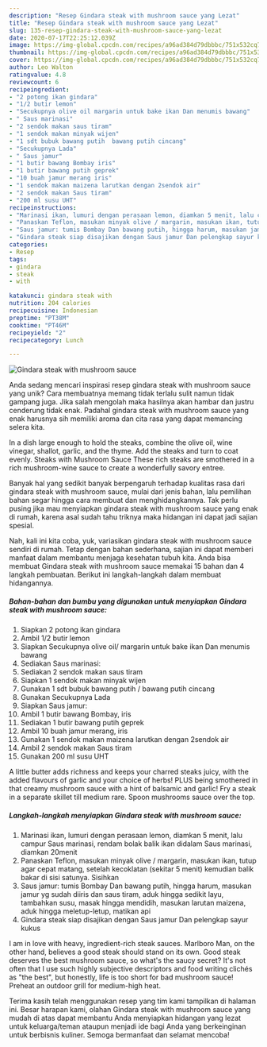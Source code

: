 ```yaml
---
description: "Resep Gindara steak with mushroom sauce yang Lezat"
title: "Resep Gindara steak with mushroom sauce yang Lezat"
slug: 135-resep-gindara-steak-with-mushroom-sauce-yang-lezat
date: 2020-07-17T22:25:12.039Z
image: https://img-global.cpcdn.com/recipes/a96ad384d79dbbbc/751x532cq70/gindara-steak-with-mushroom-sauce-foto-resep-utama.jpg
thumbnail: https://img-global.cpcdn.com/recipes/a96ad384d79dbbbc/751x532cq70/gindara-steak-with-mushroom-sauce-foto-resep-utama.jpg
cover: https://img-global.cpcdn.com/recipes/a96ad384d79dbbbc/751x532cq70/gindara-steak-with-mushroom-sauce-foto-resep-utama.jpg
author: Leo Walton
ratingvalue: 4.8
reviewcount: 6
recipeingredient:
- "2 potong ikan gindara"
- "1/2 butir lemon"
- "Secukupnya olive oil margarin untuk bake ikan Dan menumis bawang"
- " Saus marinasi"
- "2 sendok makan saus tiram"
- "1 sendok makan minyak wijen"
- "1 sdt bubuk bawang putih  bawang putih cincang"
- "Secukupnya Lada"
- " Saus jamur"
- "1 butir bawang Bombay iris"
- "1 butir bawang putih geprek"
- "10 buah jamur merang iris"
- "1 sendok makan maizena larutkan dengan 2sendok air"
- "2 sendok makan Saus tiram"
- "200 ml susu UHT"
recipeinstructions:
- "Marinasi ikan, lumuri dengan perasaan lemon, diamkan 5 menit, lalu campur Saus marinasi, rendam bolak balik ikan didalam Saus marinasi, diamkan 20menit"
- "Panaskan Teflon, masukan minyak olive / margarin, masukan ikan, tutup agar cepat matang, setelah kecoklatan (sekitar 5 menit) kemudian balik bakar di sisi satunya. Sisihkan"
- "Saus jamur: tumis Bombay Dan bawang putih, hingga harum, masukan jamur yg sudah diiris dan saus tiram, aduk hingga sedikit layu, tambahkan susu, masak hingga mendidih, masukan larutan maizena, aduk hingga meletup-letup, matikan api"
- "Gindara steak siap disajikan dengan Saus jamur Dan pelengkap sayur kukus"
categories:
- Resep
tags:
- gindara
- steak
- with

katakunci: gindara steak with 
nutrition: 204 calories
recipecuisine: Indonesian
preptime: "PT38M"
cooktime: "PT46M"
recipeyield: "2"
recipecategory: Lunch

---
```



![Gindara steak with mushroom sauce](https://img-global.cpcdn.com/recipes/a96ad384d79dbbbc/751x532cq70/gindara-steak-with-mushroom-sauce-foto-resep-utama.jpg)

Anda sedang mencari inspirasi resep gindara steak with mushroom sauce yang unik? Cara membuatnya memang tidak terlalu sulit namun tidak gampang juga. Jika salah mengolah maka hasilnya akan hambar dan justru cenderung tidak enak. Padahal gindara steak with mushroom sauce yang enak harusnya sih memiliki aroma dan cita rasa yang dapat memancing selera kita.

In a dish large enough to hold the steaks, combine the olive oil, wine vinegar, shallot, garlic, and the thyme. Add the steaks and turn to coat evenly. Steaks with Mushroom Sauce These rich steaks are smothered in a rich mushroom-wine sauce to create a wonderfully savory entree.

Banyak hal yang sedikit banyak berpengaruh terhadap kualitas rasa dari gindara steak with mushroom sauce, mulai dari jenis bahan, lalu pemilihan bahan segar hingga cara membuat dan menghidangkannya. Tak perlu pusing jika mau menyiapkan gindara steak with mushroom sauce yang enak di rumah, karena asal sudah tahu triknya maka hidangan ini dapat jadi sajian spesial.


Nah, kali ini kita coba, yuk, variasikan gindara steak with mushroom sauce sendiri di rumah. Tetap dengan bahan sederhana, sajian ini dapat memberi manfaat dalam membantu menjaga kesehatan tubuh kita. Anda bisa membuat Gindara steak with mushroom sauce memakai 15 bahan dan 4 langkah pembuatan. Berikut ini langkah-langkah dalam membuat hidangannya.

<!--inarticleads1-->

##### Bahan-bahan dan bumbu yang digunakan untuk menyiapkan Gindara steak with mushroom sauce:

1. Siapkan 2 potong ikan gindara
1. Ambil 1/2 butir lemon
1. Siapkan Secukupnya olive oil/ margarin untuk bake ikan Dan menumis bawang
1. Sediakan  Saus marinasi:
1. Sediakan 2 sendok makan saus tiram
1. Siapkan 1 sendok makan minyak wijen
1. Gunakan 1 sdt bubuk bawang putih / bawang putih cincang
1. Gunakan Secukupnya Lada
1. Siapkan  Saus jamur:
1. Ambil 1 butir bawang Bombay, iris
1. Sediakan 1 butir bawang putih geprek
1. Ambil 10 buah jamur merang, iris
1. Gunakan 1 sendok makan maizena larutkan dengan 2sendok air
1. Ambil 2 sendok makan Saus tiram
1. Gunakan 200 ml susu UHT


A little butter adds richness and keeps your charred steaks juicy, with the added flavours of garlic and your choice of herbs! PLUS being smothered in that creamy mushroom sauce with a hint of balsamic and garlic! Fry a steak in a separate skillet till medium rare. Spoon mushrooms sauce over the top. 

<!--inarticleads2-->

##### Langkah-langkah menyiapkan Gindara steak with mushroom sauce:

1. Marinasi ikan, lumuri dengan perasaan lemon, diamkan 5 menit, lalu campur Saus marinasi, rendam bolak balik ikan didalam Saus marinasi, diamkan 20menit
1. Panaskan Teflon, masukan minyak olive / margarin, masukan ikan, tutup agar cepat matang, setelah kecoklatan (sekitar 5 menit) kemudian balik bakar di sisi satunya. Sisihkan
1. Saus jamur: tumis Bombay Dan bawang putih, hingga harum, masukan jamur yg sudah diiris dan saus tiram, aduk hingga sedikit layu, tambahkan susu, masak hingga mendidih, masukan larutan maizena, aduk hingga meletup-letup, matikan api
1. Gindara steak siap disajikan dengan Saus jamur Dan pelengkap sayur kukus


I am in love with heavy, ingredient-rich steak sauces. Marlboro Man, on the other hand, believes a good steak should stand on its own. Good steak deserves the best mushroom sauce, so what&#39;s the saucy secret? It&#39;s not often that I use such highly subjective descriptors and food writing clichés as &#34;the best&#34;, but honestly, life is too short for bad mushroom sauce! Preheat an outdoor grill for medium-high heat. 

Terima kasih telah menggunakan resep yang tim kami tampilkan di halaman ini. Besar harapan kami, olahan Gindara steak with mushroom sauce yang mudah di atas dapat membantu Anda menyiapkan hidangan yang lezat untuk keluarga/teman ataupun menjadi ide bagi Anda yang berkeinginan untuk berbisnis kuliner. Semoga bermanfaat dan selamat mencoba!
